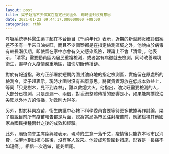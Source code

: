 ```yaml
---
layout: post
title: 梁子超指不少個案在指定檢測區外　現時圍封沒有意思
date: 2021-01-22 09:44:17.000000000 +08:00
categories: rthk
---
```


呼吸系統專科醫生梁子超在本台節目《千禧年代》表示，近期的新型肺炎確診個案差不多有一半來自油尖旺，而且不少個案都是在指定檢測區域之外，他說由於病毒有較長潛伏期，即使留在家中亦會有交叉感染風險，理論上不會「清零」。他表示，「清零」需要動員區內居民重複檢測，或者當有病徵就去檢測，同時改善環境衛生，盡早介入疫情嚴重地區，加快切斷傳播鏈。

對於有報道指，政府正部署於短期內圍封油麻地的指定檢測區，實施留在原處所的檢測令，梁子超表示，現時才圍封沒有甚麼意思，將寶貴資源放在低成本效益上，等同「只見樹木，見不到森林」，難以救熄大火。他指出，油尖旺需要檢測的人，大部分已檢測，只是走漏一、兩個，對香港整體傳播的影響是小，如果能夠撲熄油尖旺以外地方的傳播，功效則大得多。

另外，對於科興疫苗，衞生防護中心轄下科學委員會要等待更多數據再作討論，梁子超說目前所有疫苗報告都是片面，認為當局為市民注射疫苗前，應該檢視其他國家為國民接種兩針之後的成效和經驗。

此外，廟街商會主席陸興發表示，現時的生意一落千丈，疫情後只能靠本地市民消費，油麻地劃出核心區後，沒有客人敢來。他贊成短暫圍封措施，形容是「長痛不如短痛」，相信一次過做，能夠斷尾。
